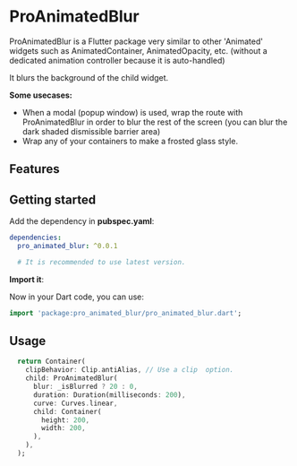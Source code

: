 <!--
This README describes the package. If you publish this package to pub.dev,
this README's contents appear on the landing page for your package.

For information about how to write a good package README, see the guide for
[writing package pages](https://dart.dev/guides/libraries/writing-package-pages).

For general information about developing packages, see the Dart guide for
[creating packages](https://dart.dev/guides/libraries/create-library-packages)
and the Flutter guide for
[developing packages and plugins](https://flutter.dev/developing-packages).
-->

# ProAnimatedBlur

ProAnimatedBlur is a Flutter package very similar to other 'Animated' widgets
such as AnimatedContainer, AnimatedOpacity, etc. (without a dedicated animation
controller because it is auto-handled)

It blurs the background of the child widget.

**Some usecases:**

- When a modal (popup window) is used, wrap the route with ProAnimatedBlur in order to blur the rest of the screen
  (you can blur the dark shaded dismissible barrier area)
- Wrap any of your containers to make a frosted glass style.

## Features

## Getting started

Add the dependency in **pubspec.yaml**:

```yaml
dependencies:
  pro_animated_blur: ^0.0.1

  # It is recommended to use latest version.
```

**Import it**:

Now in your Dart code, you can use:

```dart
import 'package:pro_animated_blur/pro_animated_blur.dart';
```

## Usage

```dart
  return Container(
    clipBehavior: Clip.antiAlias, // Use a clip  option.
    child: ProAnimatedBlur(
      blur: _isBlurred ? 20 : 0,
      duration: Duration(milliseconds: 200),
      curve: Curves.linear,
      child: Container(
        height: 200,
        width: 200,
      ),
    ),
  );
```
